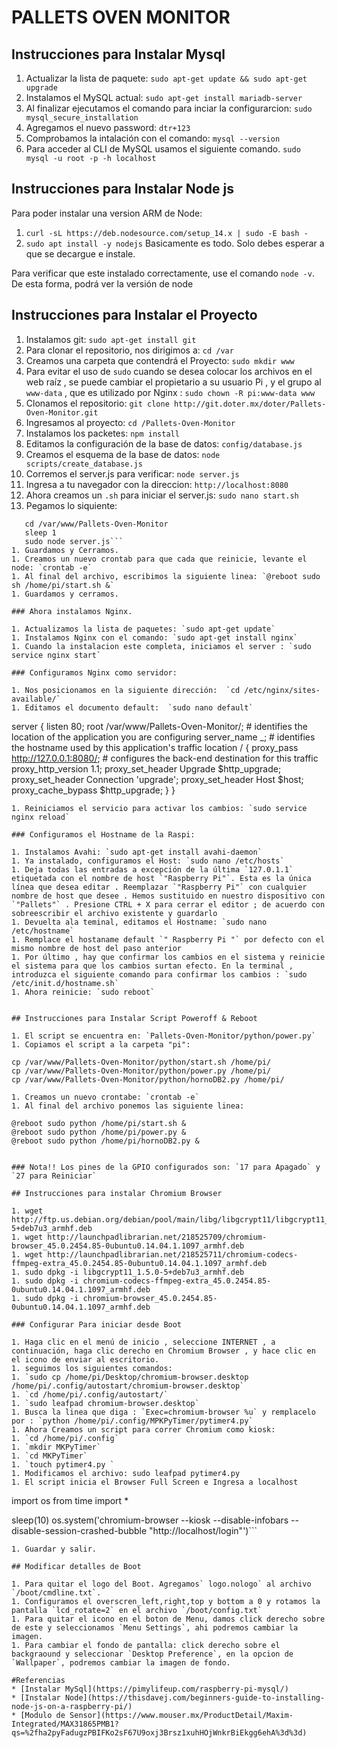 # PALLETS OVEN MONITOR

## Instrucciones para Instalar Mysql

1. Actualizar la lista de paquete: `sudo apt-get update && sudo apt-get upgrade`
2. Instalamos el MySQL actual: `sudo apt-get install mariadb-server`
3. Al finalizar ejecutamos el comando para inciar la configurarcion: `sudo mysql_secure_installation`
4. Agregamos el nuevo password: `dtr+123` 
5. Comprobamos la intalación con el comando: `mysql --version`
6. Para acceder al CLI de MySQL usamos el siguiente comando. `sudo mysql -u root -p -h localhost`

## Instrucciones para Instalar Node js
Para poder instalar una version ARM de Node:

1. `curl -sL https://deb.nodesource.com/setup_14.x | sudo -E bash -` 
2. `sudo apt install -y nodejs`
Basicamente es todo. Solo debes esperar a que se decargue e instale.

Para verificar que este instalado correctamente, use el comando `node -v`. De esta forma, podrá ver la versión de node

## Instrucciones para Instalar el Proyecto

1. Instalamos git: `sudo apt-get install git`
1. Para clonar el repositorio, nos dirigimos a: `cd /var`
1. Creamos una carpeta que contendrá el Proyecto: `sudo mkdir www`
1. Para evitar el uso de `sudo` cuando se desea colocar los archivos en el web raíz , se puede cambiar el propietario a su usuario Pi , y el grupo al `www-data` , que es utilizado por Nginx : `sudo chown -R pi:www-data www`
1. Clonamos el repositorio: `git clone http://git.doter.mx/doter/Pallets-Oven-Monitor.git`
1. Ingresamos al proyecto: `cd /Pallets-Oven-Monitor`
1. Instalamos los packetes: `npm install`
1. Editamos la configuración de la base de datos: `config/database.js`
1. Creamos el esquema de la base de datos: `node scripts/create_database.js`
1. Corremos el server.js para verificar: `node server.js`
1. Ingresa a tu navegador con la direccion: `http://localhost:8080`
1. Ahora creamos un `.sh` para iniciar el server.js: `sudo nano start.sh`
1. Pegamos lo siquiente: 
```sleep 5
   cd /var/www/Pallets-Oven-Monitor
   sleep 1
   sudo node server.js```
1. Guardamos y Cerramos.
1. Creamos un nuevo crontab para que cada que reinicie, levante el node: `crontab -e`
1. Al final del archivo, escribimos la siguiente linea: `@reboot sudo sh /home/pi/start.sh &`
1. Guardamos y cerramos.

### Ahora instalamos Nginx.

1. Actualizamos la lista de paquetes: `sudo apt-get update`
1. Instalamos Nginx con el comando: `sudo apt-get install nginx`
1. Cuando la instalacion este completa, iniciamos el server : `sudo service nginx start`

### Configuramos Nginx como servidor:

1. Nos posicionamos en la siguiente dirección:  `cd /etc/nginx/sites-available/`
1. Editamos el documento default:  `sudo nano default`
```
server {
   listen 80;
   root /var/www/Pallets-Oven-Monitor/;                  # identifies the location of the application you are configuring
   server_name _;                 # identifies the hostname used by this application's traffic
   location / {
      proxy_pass http://127.0.0.1:8080/;   # configures the back-end destination for this traffic
      proxy_http_version 1.1;
      proxy_set_header Upgrade $http_upgrade;
      proxy_set_header Connection 'upgrade';
      proxy_set_header Host $host;
      proxy_cache_bypass $http_upgrade;
   }
}
```
1. Reiniciamos el servicio para activar los cambios: `sudo service nginx reload`

### Configuramos el Hostname de la Raspi:

1. Instalamos Avahi: `sudo apt-get install avahi-daemon`
1. Ya instalado, configuramos el Host: `sudo nano /etc/hosts`
1. Deja todas las entradas a excepción de la última `127.0.1.1` etiquetada con el nombre de host `"Raspberry Pi"`. Esta es la única línea que desea editar . Reemplazar `"Raspberry Pi"` con cualquier nombre de host que desee . Hemos sustituido en nuestro dispositivo con `"Pallets"` . Presione CTRL + X para cerrar el editor ; de acuerdo con sobreescribir el archivo existente y guardarlo
1. Devuelta ala teminal, editamos el Hostname: `sudo nano /etc/hostname`
1. Remplace el hostaname default `" Raspberry Pi "` por defecto con el mismo nombre de host del paso anterior
1. Por último , hay que confirmar los cambios en el sistema y reinicie el sistema para que los cambios surtan efecto. En la terminal , introduzca el siguiente comando para confirmar los cambios : `sudo /etc/init.d/hostname.sh`
1. Ahora reinicie: `sudo reboot`


## Instrucciones para Instalar Script Poweroff & Reboot

1. El script se encuentra en: `Pallets-Oven-Monitor/python/power.py`
1. Copiamos el script a la carpeta "pi": 
```
    cp /var/www/Pallets-Oven-Monitor/python/start.sh /home/pi/
    cp /var/www/Pallets-Oven-Monitor/python/power.py /home/pi/
    cp /var/www/Pallets-Oven-Monitor/python/hornoDB2.py /home/pi/
```
1. Creamos un nuevo crontabe: `crontab -e` 
1. Al final del archivo ponemos las siguiente linea: 
```
    @reboot sudo python /home/pi/start.sh &
    @reboot sudo python /home/pi/power.py &
    @reboot sudo python /home/pi/hornoDB2.py &
```

### Nota!! Los pines de la GPIO configurados son: `17 para Apagado` y `27 para Reiniciar`

## Instrucciones para instalar Chromium Browser

1. wget http://ftp.us.debian.org/debian/pool/main/libg/libgcrypt11/libgcrypt11_1.5.0-5+deb7u3_armhf.deb
1. wget http://launchpadlibrarian.net/218525709/chromium-browser_45.0.2454.85-0ubuntu0.14.04.1.1097_armhf.deb
1. wget http://launchpadlibrarian.net/218525711/chromium-codecs-ffmpeg-extra_45.0.2454.85-0ubuntu0.14.04.1.1097_armhf.deb
1. sudo dpkg -i libgcrypt11_1.5.0-5+deb7u3_armhf.deb
1. sudo dpkg -i chromium-codecs-ffmpeg-extra_45.0.2454.85-0ubuntu0.14.04.1.1097_armhf.deb
1. sudo dpkg -i chromium-browser_45.0.2454.85-0ubuntu0.14.04.1.1097_armhf.deb

### Configurar Para iniciar desde Boot

1. Haga clic en el menú de inicio , seleccione INTERNET , a continuación, haga clic derecho en Chromium Browser , y hace clic en el icono de enviar al escritorio.
1. seguimos los siguientes comandos: 
1. `sudo cp /home/pi/Desktop/chromium-browser.desktop /home/pi/.config/autostart/chromium-browser.desktop`
1. `cd /home/pi/.config/autostart/`
1. `sudo leafpad chromium-browser.desktop`
1. Busca la linea que diga : `Exec=chromium-browser %u` y remplacelo por : `python /home/pi/.config/MPKPyTimer/pytimer4.py`
1. Ahora Creamos un script para correr Chromium como kiosk:
1. `cd /home/pi/.config`
1. `mkdir MKPyTimer`
1. `cd MKPyTimer`
1. `touch pytimer4.py `
1. Modificamos el archivo: sudo leafpad pytimer4.py
1. El script inicia el Browser Full Screen e Ingresa a localhost 

```
import os
from time import *

sleep(10)
os.system('chromium-browser --kiosk --disable-infobars --disable-session-crashed-bubble "http://localhost/login"')```
```
1. Guardar y salir.

## Modificar detalles de Boot

1. Para quitar el logo del Boot. Agregamos` logo.nologo` al archivo `/boot/cmdline.txt`.
1. Configuramos el overscren_left,right,top y bottom a 0 y rotamos la pantalla `lcd_rotate=2` en el archivo `/boot/config.txt`
1. Para quitar el icono en el boton de Menu, damos click derecho sobre de este y seleccionamos `Menu Settings`, ahi podremos cambiar la imagen.
1. Para cambiar el fondo de pantalla: click derecho sobre el backgraound y seleccionar `Desktop Preference`, en la opcion de `Wallpaper`, podremos cambiar la imagen de fondo.

#Referencias
* [Instalar MySql](https://pimylifeup.com/raspberry-pi-mysql/)
* [Instalar Node](https://thisdavej.com/beginners-guide-to-installing-node-js-on-a-raspberry-pi/)
* [Modulo de Sensor](https://www.mouser.mx/ProductDetail/Maxim-Integrated/MAX31865PMB1?qs=%2fha2pyFadugzPBIFKo2sF67U9oxj3Brsz1xuhHOjWnkrBiEkgg6ehA%3d%3d)